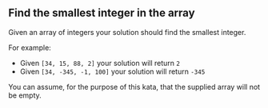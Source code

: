 ## Find the smallest integer in the array

Given an array of integers your solution should find the smallest integer.

For example:

<ul>
<li>Given <code>[34, 15, 88, 2]</code> your solution will return <code>2</code></li>
<li>Given <code>[34, -345, -1, 100]</code> your solution will return <code>-345</code></li>
</ul>

You can assume, for the purpose of this kata, that the supplied array will not be empty.
    